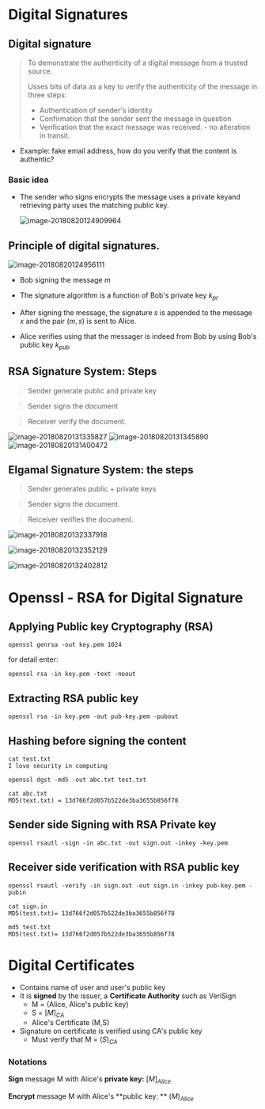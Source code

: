 # Digital Signatures

## Digital signature

> To demonstrate the authenticity of a digital message from a trusted source.
>
> Usses bits of data as a key to verify the authenticity of the message in three steps:
>
> - Authentication of sender's identity
> - Confirmation that the sender sent the message in question
> - Verification that the exact message was received. - no alteration in transit.

- Example: fake email address, how do you verify that the content is authentic? 

### Basic idea

- The sender who signs encrypts the message uses a private keyand retrieving party uses the matching public key. 

  ![image-20180820124909964](image-20180820124909964.png)

## Principle of digital signatures.

![image-20180820124956111](image-20180820124956111.png)

- Bob signing the message $m$
- The signature algorithm is a function of Bob's private key $k_{pr}$
- After signing the message, the signature $s$ is appended to the message $x$ and the pair $(m,s)$ is sent to Alice.

- Alice verifies using that the messager is indeed from Bob by using Bob's public key $k_{pub}$

## RSA Signature System: Steps

> Sender generate public and private key

> Sender signs the document

> Receiver verify the document. 



![image-20180820131335827](image-20180820131335827.png)
![image-20180820131345890](image-20180820131345890.png)
![image-20180820131400472](image-20180820131400472.png)



## Elgamal Signature System: the steps

> Sender generates public + private keys

> Sender signs the document.

> Reiceiver verifies the document.

![image-20180820132337918](image-20180820132337918.png)

![image-20180820132352129](image-20180820132352129.png)

![image-20180820132402812](image-20180820132402812.png)



# Openssl - RSA for Digital Signature

## Applying Public key Cryptography (RSA)

```console
openssl genrsa -out key.pem 1024
```

for detail enter:

```console
openssl rsa -in key.pem -text -noout
```



## Extracting RSA public key

```console
openssl rsa -in key.pem -out pub-key.pem -pubout
```



## Hashing before signing the content

```console
cat test.txt
I love security in computing
```

```console
openssl dgst -md5 -out abc.txt test.txt
```

```console
cat abc.txt
MD5(text.txt) = 13d766f2d057b522de3ba3655b856f78
```

## Sender side Signing with RSA Private key

```console
openssl rsautl -sign -in abc.txt -out sign.out -inkey -key.pem
```

## Receiver side verification with RSA public key

```console
openssl rsautl -verify -in sign.out -out sign.in -inkey pub-key.pem -pubin
```

```
cat sign.in
MD5(test.txt)= 13d766f2d057b522de3ba3655b856f78
```

```
md5 test.txt
MD5(test.txt)= 13d766f2d057b522de3ba3655b856f78
```



# Digital Certificates

- Contains name of user and user's public key
- It is **signed** by the issuer, a **Certificate Authority** such as VeriSign
  - M = (Alice, Alice's public key)
  - S = $[M]_{CA}$
  - Alice's Certificate (M,S)
- Signature on certificate is verified using CA's public key
  - Must verify that M = $(S)_{CA}$

### Notations

**Sign** message M with Alice's **private key:** $[M]_{Alice}$

**Encrypt** message M with Alice's **public key: ** $(M)_{Alice}$

